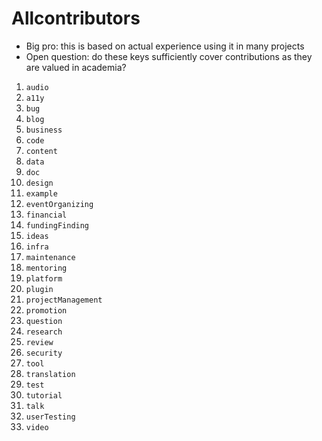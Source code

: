 # Allcontributors

- Big pro: this is based on actual experience using it in many projects
- Open question: do these keys sufficiently cover contributions as they are valued in academia?

1. `audio`
1. `a11y`
1. `bug`
1. `blog`
1. `business`
1. `code`
1. `content`
1. `data`
1. `doc`
1. `design`
1. `example`
1. `eventOrganizing`
1. `financial`
1. `fundingFinding`
1. `ideas`
1. `infra`
1. `maintenance`
1. `mentoring`
1. `platform`
1. `plugin`
1. `projectManagement`
1. `promotion`
1. `question`
1. `research`
1. `review`
1. `security`
1. `tool`
1. `translation`
1. `test`
1. `tutorial`
1. `talk`
1. `userTesting`
1. `video`
